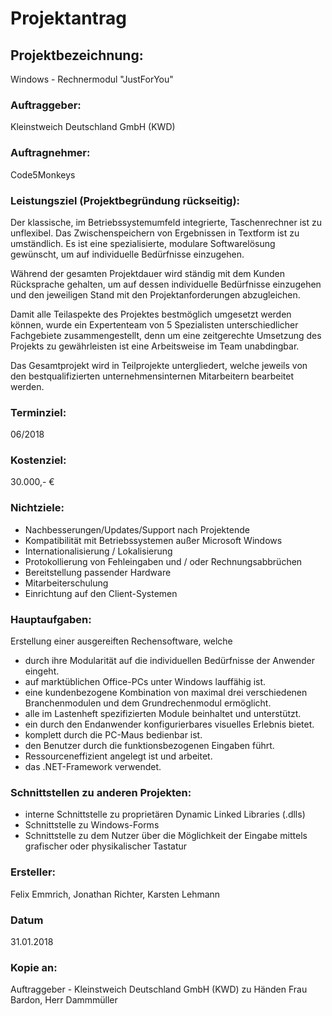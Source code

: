 
# Projektantrag

## Projektbezeichnung:
Windows - Rechnermodul "JustForYou"

### Auftraggeber:
Kleinstweich Deutschland GmbH (KWD)

### Auftragnehmer:
Code5Monkeys

### Leistungsziel (Projektbegründung rückseitig):
Der klassische, im Betriebssystemumfeld integrierte, Taschenrechner ist zu unflexibel. Das Zwischenspeichern von Ergebnissen in Textform ist zu umständlich. Es ist eine spezialisierte, modulare Softwarelösung gewünscht, um auf individuelle Bedürfnisse einzugehen.

Während der gesamten Projektdauer wird ständig mit dem Kunden Rücksprache gehalten, um auf dessen individuelle Bedürfnisse einzugehen und den jeweiligen Stand mit den Projektanforderungen abzugleichen.

Damit alle Teilaspekte des Projektes bestmöglich umgesetzt werden können, wurde ein Expertenteam von 5 Spezialisten unterschiedlicher Fachgebiete zusammengestellt, denn um eine zeitgerechte Umsetzung des Projekts zu gewährleisten ist eine Arbeitsweise im Team unabdingbar.

Das Gesamtprojekt wird in Teilprojekte untergliedert, welche jeweils von den bestqualifizierten unternehmensinternen Mitarbeitern bearbeitet werden.
### Terminziel:
06/2018

### Kostenziel:
30.000,- €

### Nichtziele:
- Nachbesserungen/Updates/Support nach Projektende
- Kompatibilität mit Betriebssystemen außer Microsoft Windows
- Internationalisierung / Lokalisierung
- Protokollierung von Fehleingaben und / oder Rechnungsabbrüchen
- Bereitstellung passender Hardware
- Mitarbeiterschulung
- Einrichtung auf den Client-Systemen

### Hauptaufgaben:
Erstellung einer ausgereiften Rechensoftware, welche
- durch ihre Modularität auf die individuellen Bedürfnisse der Anwender eingeht.
- auf marktüblichen Office-PCs unter Windows lauffähig ist.
- eine kundenbezogene Kombination von maximal drei verschiedenen Branchenmodulen und dem Grundrechenmodul ermöglicht.
- alle im Lastenheft spezifizierten Module beinhaltet und unterstützt.
- ein durch den Endanwender konfigurierbares visuelles Erlebnis bietet.
- komplett durch die PC-Maus bedienbar ist.
- den Benutzer durch die funktionsbezogenen Eingaben führt.
- Ressourceneffizient angelegt ist und arbeitet.
- das .NET-Framework verwendet.
  
### Schnittstellen zu anderen Projekten:
- interne Schnittstelle zu proprietären Dynamic Linked Libraries (.dlls)
- Schnittstelle zu Windows-Forms
- Schnittstelle zu dem Nutzer über die Möglichkeit der Eingabe mittels grafischer oder physikalischer Tastatur

### Ersteller:
Felix Emmrich, Jonathan Richter, Karsten Lehmann
### Datum
31.01.2018
### Kopie an:
Auftraggeber - Kleinstweich Deutschland GmbH (KWD) zu Händen Frau Bardon, Herr Dammmüller

